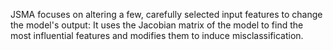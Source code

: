 JSMA focuses on altering a few, carefully selected input features to change the model's output: It uses the Jacobian matrix of the model to find the most influential features and modifies them to induce misclassification.
